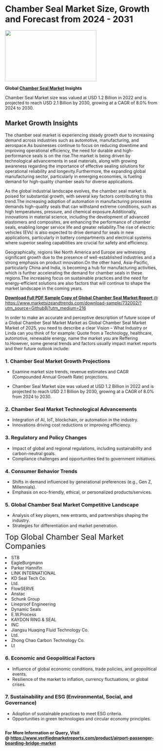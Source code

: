 <H1>Chamber Seal Market Size, Growth and Forecast from 2024 - 2031</H1><img class="aligncenter size-medium wp-image-584254" src="https://thirdeyenews.in/wp-content/uploads/2024/09/Global-Market-Research-300x168.jpeg" alt="" width="300" height="168" /><p><strong>Global&nbsp;<a href="https://www.marketsizeandtrends.com/download-sample/732002/?utm_source=Github8j?utm_medium=216">Chamber Seal Market</a> Insights</strong></p><p>Chamber Seal Market size was valued at USD 1.2 Billion in 2022 and is projected to reach USD 2.1 Billion by 2030, growing at a CAGR of 8.0% from 2024 to 2030.</p><p><h2>Market Growth Insights</h2> <p>The chamber seal market is experiencing steady growth due to increasing demand across industries such as automotive, manufacturing, and aerospace.As businesses continue to focus on reducing downtime and improving operational efficiency, the need for durable and high-performance seals is on the rise.The market is being driven by technological advancements in seal materials, along with growing awareness regarding the importance of effective sealing solutions for operational reliability and longevity.Furthermore, the expanding global manufacturing sector, particularly in emerging economies, is fueling demand for high-quality chamber seals for diverse applications.</p> <p><a href="#"></a></p> <p>As the global industrial landscape evolves, the chamber seal market is poised for substantial growth, with several key factors contributing to this trend.The increasing adoption of automation in manufacturing processes demands high-quality seals that can withstand extreme conditions, such as high temperatures, pressure, and chemical exposure.Additionally, innovations in material science, including the development of advanced elastomers and composites, are enhancing the performance of chamber seals, enabling longer service life and greater reliability.The rise of electric vehicles (EVs) is also expected to drive demand for seals in new applications, particularly in battery compartments and electrical systems where superior sealing capabilities are crucial for safety and efficiency.</p> <p>Geographically, regions like North America and Europe are witnessing significant growth due to the presence of well-established industries and a strong emphasis on product innovation.On the other hand, Asia-Pacific, particularly China and India, is becoming a hub for manufacturing activities, which is further accelerating the demand for chamber seals in these regions.The increasing focus on sustainable practices and the need for energy-efficient solutions are also factors that will continue to shape the market landscape in the coming years.</p> <p><a href="#"></p><p><span class=""><strong>Download Full PDF Sample Copy of Global Chamber Seal Market Report</strong> @ <a href="https://www.marketsizeandtrends.com/download-sample/732002/?utm_source=Github8j?utm_medium=216" target="_blank">https://www.marketsizeandtrends.com/download-sample/732002/?utm_source=Github8j?utm_medium=216</a></span></p><p>In order to make an accurate and perceptive description of future scope of a Global&nbsp;Chamber Seal Market Market as Global&nbsp;Chamber Seal Market Market of 2025, you need to describe a clear Vision &ndash; What Industry or Linda can you think of for example: Quote from a Technology, healthcare, automotive, renewable energy, name the market you are Reffering to.However, some general trends and factors usually impact market reports and their future outlook include:</p><h3>1.&nbsp;<strong>Chamber Seal Market Growth Projections</strong></h3><ul><li>Examine market size trends, revenue estimates and CAGR (Compounded Annual Growth Rate) projections.</li><li><p>Chamber Seal Market size was valued at USD 1.2 Billion in 2022 and is projected to reach USD 2.1 Billion by 2030, growing at a CAGR of 8.0% from 2024 to 2030.</p></li></ul><h3>2.&nbsp;<strong>Chamber Seal Market Technological Advancements</strong></h3><ul><li>Integration of AI, IoT, blockchain, or automation in the industry.</li><li>Innovations driving cost reductions or improving efficiency.</li></ul><h3>3.&nbsp;<strong>Regulatory and Policy Changes</strong></h3><ul><li>Impact of global and regional regulations, including sustainability and carbon-neutral goals.</li><li>Compliance challenges and opportunities tied to government initiatives.</li></ul><h3>4.&nbsp;<strong>Consumer Behavior Trends</strong></h3><ul><li>Shifts in demand influenced by generational preferences (e.g., Gen Z, Millennials).</li><li>Emphasis on eco-friendly, ethical, or personalized products/services.</li></ul><h3>5.&nbsp;<strong>Global Chamber Seal Market Competitive Landscape</strong></h3><ul><li>Analysis of key players, new entrants, and partnerships shaping the industry.</li><li>Strategies for differentiation and market penetration.</li></ul><p data-pm-slice="1 1 []"><span style="color: inherit; font-family: inherit; font-size: 25px;">Top Global Chamber Seal Market Companies</span></p><div class="" data-test-id=""><p><li>STB</li><li> EagleBurgmann</li><li> Parker Hannifin</li><li> LINK INTERNATIONAL</li><li> KD Seal Tech Co.</li><li> Ltd.</li><li> FlowSERVE</li><li> Anstac</li><li> Schunk Group</li><li> Lineproof Engineering</li><li> Dynamic Seals</li><li> E.W.Process</li><li> KAYDON RING & SEAL</li><li> INC</li><li> Jiangsu Huaqing Fluid Technology Co.</li><li> Ltd.</li><li> Zhong Chao Carbon Technology Co.</li><li> Lt</li></p></div><h3>6.&nbsp;<strong>Economic and Geopolitical Factors</strong></h3><ul><li>Influence of global economic conditions, trade policies, and geopolitical events.</li><li>Resilience of the market to inflation, currency fluctuations, or global crises.</li></ul><h3>7.&nbsp;<strong>Sustainability and ESG (Environmental, Social, and Governance)</strong></h3><ul><li>Adoption of sustainable practices to meet ESG criteria.</li><li>Opportunities in green technologies and circular economy principles.</li></ul><h2><strong style="font-size: 14px;">For More Information or Query, Visit @&nbsp;</strong><a style="background-color: #ffffff; font-size: 14px;" href="https://www.marketsizeandtrends.com/report/chamber-seal-market/" target="_blank">https://www.verifiedmarketreports.com/product/airport-passenger-boarding-bridge-market</a></h2>